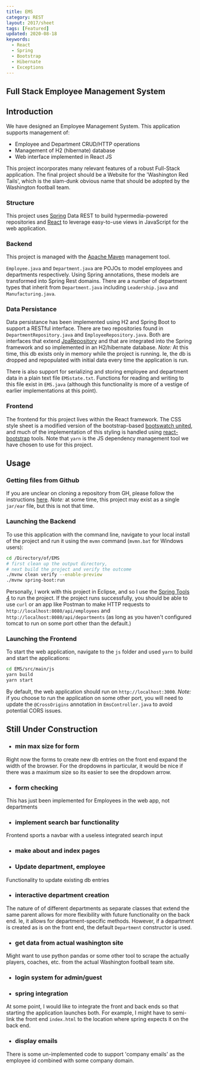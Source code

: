 ```yaml
---
title: EMS
category: REST
layout: 2017/sheet
tags: [Featured]
updated: 2020-08-18
keywords:
  - React
  - Spring
  - Bootstrap
  - Hibernate
  - Exceptions
---
```


 Full Stack Employee Management System
---------------

## Introduction
We have designed an Employee Management System. This application supports management of: 
  - Employee and Department CRUD/HTTP operations
  - Management of H2 (hibernate) database
  - Web interface implemented in React JS

This project incorporates many relevant features of a robust Full-Stack application. The final project should be a Website for the 'Washington Red Tails', which is the slam-dunk obvious name that should be adopted by the Washington football team.

### Structure
This project uses [Spring][spring] Data REST to build hypermedia-powered repositories and [React][react] to leverage easy-to-use views in JavaScript for the web application. 

### Backend
This project is managed with the [Apache Maven][maven] management tool.

`Employee.java` and `Department.java` are POJOs to model employees and departments respectively. Using Spring annotations, these models are transformed into Spring Rest domains. There are a number of department types that inherit from `Department.java` including `Leadership.java` and `Manufacturing.java`.

### Data Persistance
Data persistance has been implemented using H2 and Spring Boot to support a RESTful interface. There are two repositories found in `DepartmentRepository.java` and `EmployeeRepository.java`. Both are interfaces that extend [JpaRepository][jparepo] and that are integrated into the Spring framework and so implemented in an H2/hibernate database. *Note:* At this time, this db exists only in memory while the project is running. Ie, the db is dropped and repopulated with initial data every time the application is run.

There is also support for serializing and storing employee and department data in a plain text file `EMSstate.txt`. Functions for reading and writing to this file exist in `EMS.java` (although this functionality is more of a vestige of earlier implementations at this point).

### Frontend
The frontend for this project lives within the React framework. The CSS style sheet is a modified version of the bootstrap-based [bootswatch united][bwu], and much of the implementation of this styling is handled using [react-bootstrap] tools. Note that `yarn` is the JS dependency management tool we have chosen to use for this project.

## Usage

### Getting files from Github
If you are unclear on cloning a repository from GH, please follow the instructions [here][ghclone]. *Note:* at some time, this project may exist as a single `jar/ear` file, but this is not that time.

### Launching the Backend
To use this application with the command line, navigate to your local install of the project and run it using the `mvmn` command (`mvmn.bat` for Windows users):
```bash
cd /Directory/of/EMS
# first clean up the output directory,
# next build the project and verify the outcome
./mvnw clean verify --enable-preview 
./mvnw spring-boot:run
```
Personally, I work with this project in Eclipse, and so I use the [Spring Tools 4][Spt4] to run the project. If the project runs successfully, you should be able to use `curl` or an app like Postman to make HTTP requests to `http://localhost:8080/api/employees` and `http://localhost:8080/api/departments` (as long as you haven't configured tomcat to run on some port other than the default.)

### Launching the Frontend
To start the web application, navigate to the `js` folder and used `yarn` to build and start the applications:
```bash
cd EMS/src/main/js
yarn build
yarn start
```
By default, the web application should run on `http://localhost:3000`. *Note:* if you choose to run the application on some other port, you will need to update the `@CrossOrigins` annotation in `EmsController.java` to avoid potential CORS issues.

## Still Under Construction

* ### min max size for form
Right now the forms to create new db entries on the front end expand the width of the browser. For the dropdowns in particular, it would be nice if there was a maximum size so its easier to see the dropdown arrow.

* ### form checking
This has just been implemented for Employees in the web app, not departments

* ### implement search bar functionality
Frontend sports a navbar with a useless integrated search input
* ### make about and index pages
* ### Update department, employee
Functionality to update existing db entries
* ### interactive department creation
The nature of of different departments as separate classes that extend the same parent allows for more flexibility with future functionality on the back end. Ie, it allows for department-specific methods. However, if a department is created as is on the front end, the default `Department` constructor is used.
* ### get data from actual washington site
Might want to use python pandas or some other tool to scrape the actually players, coaches, etc. from the actual Washington football team site.
* ### login system for admin/guest
* ### spring integration
At some point, I would like to integrate the front and back ends so that starting the application launches both. For example, I might have to semi-link the front end `index.html` to the location where spring expects it on the back end.
* ### display emails
There is some un-implemented code to support 'company emails' as the employee id combined with some company domain.

<!-- Links -->
[maven]: https://maven.apache.org/
[spring]: https://spring.io/
[react]: https://reactjs.org/
[jparepo]: https://docs.spring.io/spring-data/jpa/docs/current/api/org/springframework/data/jpa/repository/JpaRepository.html
[bwu]: https://bootswatch.com/united/
[react-bootstrap]: https://react-bootstrap.github.io/
[ghclone]: https://docs.github.com/en/github/creating-cloning-and-archiving-repositories/cloning-a-repository
[SpT4]: https://marketplace.eclipse.org/content/spring-tools-4-aka-spring-tool-suite-4